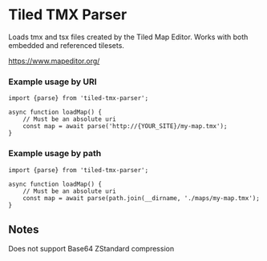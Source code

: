 # Tiled TMX Parser

Loads tmx and tsx files created by the Tiled Map Editor.
Works with both embedded and referenced tilesets.

https://www.mapeditor.org/

### Example usage by URI

    import {parse} from 'tiled-tmx-parser';
    
    async function loadMap() {
        // Must be an absolute uri
        const map = await parse('http://{YOUR_SITE}/my-map.tmx');
    }

### Example usage by path

    import {parse} from 'tiled-tmx-parser';
    
    async function loadMap() {
        // Must be an absolute uri
        const map = await parse(path.join(__dirname, './maps/my-map.tmx');
    }



## Notes

Does not support Base64 ZStandard compression
